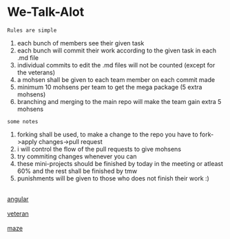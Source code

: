 # We-Talk-Alot


``` Rules are simple ```

1. each bunch of members see their given task
2. each bunch will commit their work according to the given task in each .md file
3. individual commits to edit the .md files will not be counted (except for the veterans)
4. a mohsen shall be given to each team member on each commit made
5. minimum 10 mohsens per team to get the mega package (5 extra mohsens)
6. branching and merging to the main repo will make the team gain extra 5 mohsens


``` some notes ```
1. forking shall be used, to make a change to the repo you have to fork->apply changes->pull request
2. i will control the flow of the pull requests to give mohsens
3. try commiting changes whenever you can
3. these mini-projects should be finished by today in the meeting or atleast 60% and the rest shall be finished by tmw
4. punishments will be given to those who does not finish their work :)

<br> [angular](https://github.com/amrtaher1234/We-Talk-Alot/blob/master/mds%20files/angular-connet.md) </br>
<br>[veteran](https://github.com/amrtaher1234/We-Talk-Alot/blob/master/mds%20files/git-veteran.md) </br>
<br>[maze](https://github.com/amrtaher1234/We-Talk-Alot/blob/master/mds%20files/maze-runner-go.md) </br>
